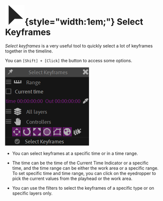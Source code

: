# ![](../../../img/duik/icons/select.svg){style="width:1em;"} Select Keyframes

*Select keyframes* is a very useful tool to quickly select a lot of keyframes together in the timeline.

You can `[Shift] + [Click]` the button to access some options.

![](../../../img/duik/animation/select-keys.png)

- You can select keyframes at a specific time or in a time range.

- The time can be the time of the Current Time Indicator or a specific time, and the time range can be either the work area or a specific range.  
    To set specific time and time range, you can click on the eyedropper to pick the current values from the playhead or the work area.

- You can use the filters to select the keyframes of a specific type or on specific layers only.
